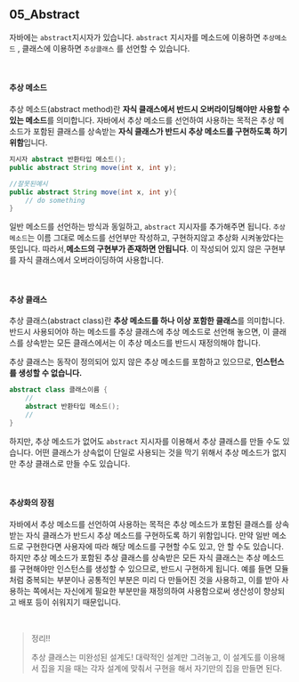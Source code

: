 ## 05_Abstract

자바에는 `abstract`지시자가 있습니다. `abstract` 지시자를 메소드에 이용하면 `추상메소드` , 클래스에 이용하면 `추상클래스` 를 선언할 수 있습니다.

<br>

#### 추상 메소드

추상 메소드(abstract method)란 **자식 클래스에서 반드시 오버라이딩해야만 사용할 수 있는 메소드**를 의미합니다. 자바에서 추상 메소드를 선언하여 사용하는 목적은 추상 메소드가 포함된 클래스를 상속받는 **자식 클래스가 반드시 추상 메소드를 구현하도록 하기 위함**입니다.

```java
지시자 abstract 반환타입 메소드();
public abstract String move(int x, int y); 

//잘못된예시
public abstract String move(int x, int y){ 
    // do something
} 
```

일반 메소드를 선언하는 방식과 동일하고, `abstract` 지시자를 추가해주면 됩니다. `추상메소드`는 이름 그대로 메소드를 선언부만 작성하고, 구현하지않고 추상화 시켜놓았다는 뜻입니다. 따라서,**메소드의 구현부가 존재하면 안됩니다**. 이 작성되어 있지 않은 구현부를 자식 클래스에서 오버라이딩하여 사용합니다.

<br>

#### 추상 클래스

추상 클래스(abstract class)란 **추상 메소드를 하나 이상 포함한 클래스**를 의미합니다. 반드시 사용되어야 하는 메소드를 추상 클래스에 추상 메소드로 선언해 놓으면, 이 클래스를 상속받는 모든 클래스에서는 이 추상 메소드를 반드시 재정의해야 합니다.

추상 클래스는 동작이 정의되어 있지 않은 추상 메소드를 포함하고 있으므로, **인스턴스를 생성할 수 없습니다.** 

```java
abstract class 클래스이름 {
	// 
	abstract 반환타입 메소드();
	//
}
```

하지만, 추상 메소드가 없어도 `abstract` 지시자를 이용해서 추상 클래스를 만들 수도 있습니다. 어떤 클래스가 상속없이 단일로 사용되는 것을 막기 위해서 추상 메소드가 없지만 추상 클래스로 만들 수도 있습니다.

<br>

#### 추상화의 장점

 자바에서 추상 메소드를 선언하여 사용하는 목적은 추상 메소드가 포함된 클래스를 상속받는 자식 클래스가 반드시 추상 메소드를 구현하도록 하기 위함입니다. 만약 일반 메소드로 구현한다면 사용자에 따라 해당 메소드를 구현할 수도 있고, 안 할 수도 있습니다. 하지만 추상 메소드가 포함된 추상 클래스를 상속받은 모든 자식 클래스는 추상 메소드를 구현해야만 인스턴스를 생성할 수 있으므로, 반드시 구현하게 됩니다. 예를 들면 모듈처럼 중복되는 부분이나 공통적인 부분은 미리 다 만들어진 것을 사용하고, 이를 받아 사용하는 쪽에서는 자신에게 필요한 부분만을 재정의하여 사용함으로써 생산성이 향상되고 배포 등이 쉬워지기 때문입니다.

<br>

> 정리!!
>
> 추상 클래스는 미완성된 설계도! 대략적인 설계만 그려놓고, 이 설계도를 이용해서 집을 지을 때는 각자 설계에 맞춰서 구현을 해서 자기만의 집을 만들면 된다.